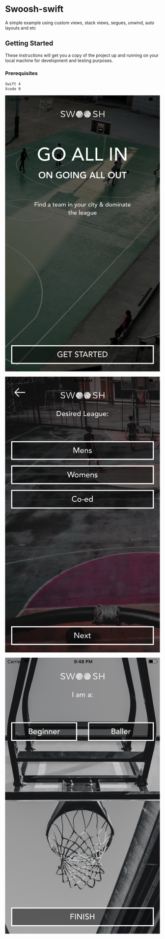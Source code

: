 # Swoosh-swift

A simple example using custom views, stack views, segues, unwind, auto layouts and etc

## Getting Started

These instructions will get you a copy of the project up and running on your local machine for development and testing purposes.

### Prerequisites

```
Swift 4
Xcode 9
```

![Screenshot](screen1.png)

![Screenshot](screen2.png)

![Screenshot](screen3.png)

